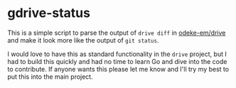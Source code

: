 # gdrive-status

This is a simple script to parse the output of `drive diff` in [odeke-em/drive](https://github.com/odeke-em/drive) and make it look more like the output of `git status`. 

I would love to have this as standard functionality in the `drive` project, but I had to build this quickly and had no time to learn Go and dive into the code to contribute. If anyone wants this please let me know and I'll try my best to put this into the main project.

